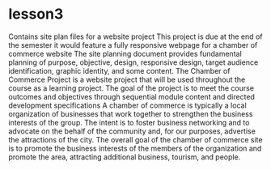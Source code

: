 # lesson3
Contains site plan files for a website project This project is due at the end of the semester it would feature a fully responsive webpage for a chamber of commerce website The site planning document provides fundamental planning of purpose, objective, design, responsive design, target audience identification, graphic identity, and some content. The Chamber of Commerce Project is a website project that will be used throughout the course as a learning project. The goal of the project is to meet the course outcomes and objectives through sequential module content and directed development specifications A chamber of commerce is typically a local organization of businesses that work together to strengthen the business interests of the group. The intent is to foster business networking and to advocate on the behalf of the community and, for our purposes, advertise the attractions of the city. The overall goal of the chamber of commerce site is to promote the business interests of the members of the organization and promote the area, attracting additional business, tourism, and people.
